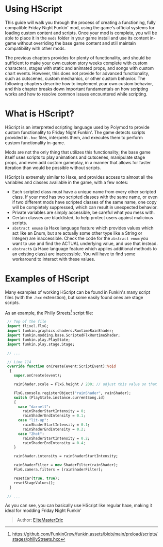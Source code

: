 [tags]: / "advanced,misc,hscript"

# Using HScript

This guide will walk you through the process of creating a functioning, fully compatible Friday Night Funkin' mod, using the game's official systems for loading custom content and scripts. Once your mod is complete, you will be able to place it in the `mods` folder in your game install and use its content in-game without overriding the base game content and still maintain compatibility with other mods.

The previous chapters provides for plenty of functionality, and should be sufficient to make your own custom story weeks complete with custom characters, stages with static and animated props, and songs with custom chart events. However, this does not provide for advanced functionality, such as cutscenes, custom mechanics, or other custom behavior. The following chapters describe how to implement your own custom behavior, and this chapter breaks down important fundamentals on how scripting works and how to resolve common issues encountered while scripting.

# What is HScript?

HScript is an interpreted scripting language used by Polymod to provide custom functionality to Friday Night Funkin'. The game detects scripts provided in `.hxc` files, interprets them, and executes them to perform custom functionality in-game.

Mods are not the only thing that utilizes this functionality; the base game itself uses scripts to play animations and cutscenes, manipulate stage props, and even add custom gameplay, in a manner that allows for faster iteration than would be possible without scripts.

HScript is extremely similar to Haxe, and provides access to almost all the variables and classes available in the game, with a few notes:

- Each scripted class must have a unique name from every other scripted class. If your mod has two scripted classes with the same name, or even if two different mods have scripted classes of the same name, one copy will be completely suppressed, which can result in unexpected behavior.
- Private variables are simply accessible, be careful what you mess with.
- Certain classes are blacklisted, to help protect users against malicious scripts.
- `abstract enum`s (a Haxe language feature which provides values which act like an Enum, but are actually some other type like a String or Integer) are inaccessible. Check the code for the `abstract enum` you want to use and find the ACTUAL underlying value, and use that instead.
- `abstract`s (a Haxe language feature which applies additional methods to an existing class) are inaccessible. You will have to find some workaround to interact with these values.

# Examples of HScript

Many examples of working HScript can be found in Funkin's many script files (with the `.hxc` extenstion), but some easily found ones are stage scripts.

As an example, the Philly Streets[^philly] script file:

```haxe
 // Top of the file
 import flixel.FlxG;
 import funkin.graphics.shaders.RuntimeRainShader;
 import funkin.modding.base.ScriptedFlxRuntimeShader;
 import funkin.play.PlayState;
 import funkin.play.stage.Stage;

 // ...

 // Line 114
 override function onCreate(event:ScriptEvent):Void
  {
    super.onCreate(event);

    rainShader.scale = FlxG.height / 200; // adjust this value so that the rain looks nice

    FlxG.console.registerObject("rainShader", rainShader);
    switch (PlayState.instance.currentSong.id)
    {
      case "darnell":
        rainShaderStartIntensity = 0;
        rainShaderEndIntensity = 0.1;
      case "lit-up":
        rainShaderStartIntensity = 0.1;
        rainShaderEndIntensity = 0.2;
      case "2hot":
        rainShaderStartIntensity = 0.2;
        rainShaderEndIntensity = 0.4;
    }

    rainShader.intensity = rainShaderStartIntensity;

    rainShaderFilter = new ShaderFilter(rainShader);
    FlxG.camera.filters = [rainShaderFilter];

    resetCar(true, true);
    resetStageValues();
  }

 // ...
```

As you can see, you can basically use HScript like regular haxe, making it ideal for modding Friday Night Funkin'

[^philly]: <https://github.com/FunkinCrew/funkin.assets/blob/main/preload/scripts/stages/phillyStreets.hxc>

> Author: [EliteMasterEric](https://github.com/EliteMasterEric)